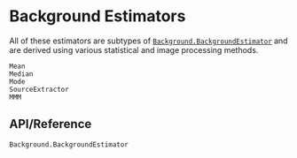 # Background Estimators

All of these estimators are subtypes of [`Background.BackgroundEstimator`](@ref) and are derived using various statistical and image processing methods.

```@docs
Mean
Median
Mode
SourceExtractor
MMM
```

## API/Reference

```@docs
Background.BackgroundEstimator
```
